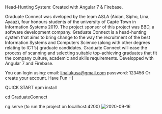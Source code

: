  Head-Hunting System: Created with Angular 7 & Firebase.

Graduate Connect was dveloped by the team ASLA (Aidan, Sipho, Lina, Ayaaz), four honours students of the university of Capte Town in Information Systems 2019. The project sponsor of this project was BBD, a software development company. Graduate Connect is a head-hunting system that aims to bring change to the way the recruitment of the best Information Systems and Computers Science (along with other degrees relating to ICT’s) graduate candidates. Graduate Connect will ease the process of scanning and selecting suitable top-achieving graduates that fit the company culture, academic and skills requirements. Developped with Angular 7 and Firebase.

You can login using: email: linalukusa@gmail.com password: 123456
Or create your account. Have Fun :-)

QUICK START npm install

cd GraduateConnect

ng serve (to run the project on localhost:4200)
![2020-09-16](https://user-images.githubusercontent.com/48994734/93282489-cf367e00-f7ce-11ea-8522-6554cd82353c.png)
